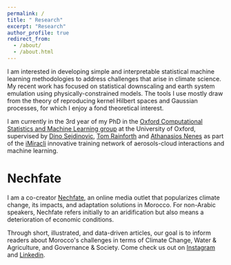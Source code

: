```yaml
---
permalink: /
title: " Research"
excerpt: "Research"
author_profile: true
redirect_from:
  - /about/
  - /about.html
---
```



I am interested in developing simple and interpretable statistical machine learning methodologies to address challenges that arise in climate science. My recent work has focused on statistical downscaling and earth system emulation using physically-constrained models. The tools I use mostly draw from the theory of reproducing kernel Hilbert spaces and Gaussian processes, for which I enjoy a fond theoretical interest.


I am currently in the 3rd year of my PhD in the [Oxford Computational Statistics and Machine Learning group](https://csml.stats.ox.ac.uk/) at the University of Oxford, supervised by [Dino Sejdinovic](https://sejdino.github.io/), [Tom Rainforth](https://www.robots.ox.ac.uk/~twgr/) and [Athanasios Nenes](https://nenes.eas.gatech.edu/) as part of the [iMiracli](https://imiracli.web.ox.ac.uk/) innovative training network of aerosols-cloud interactions and machine learning.




# Nechfate


I am a co-creator [Nechfate](https://nechfate.ma/), an online media outlet that popularizes climate change, its impacts, and adaptation solutions in Morocco. For non-Arabic speakers, Nechfate refers initially to an aridification but also means a deterioration of economic conditions.


Through short, illustrated, and data-driven articles, our goal is to inform readers about Morocco's challenges in terms of Climate Change, Water & Agriculture, and Governance & Societ️y. Come check us out on [Instagram](https://www.instagram.com/nechfate/) and [Linkedin](https://www.linkedin.com/company/91686859/).
